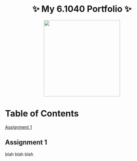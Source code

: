 <h1 align="center">✨ My 6.1040 Portfolio ✨</h1>
<p align="center">
  <img src="https://www.pngmart.com/files/22/Snoopy-PNG-File.png" width="250">
</p>

# Table of Contents
[Assignment 1](#assignment-1)

## Assignment 1
blah blah blah
